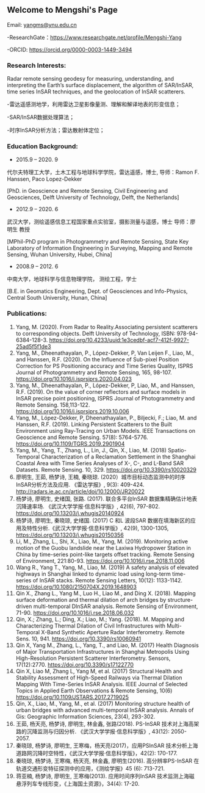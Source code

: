 ## Welcome to Mengshi's Page


Email: yangms@ynu.edu.cn




-ResearchGate：https://www.researchgate.net/profile/Mengshi-Yang

-ORCID:  https://orcid.org/0000-0003-1449-3494 



### Research Interests:

Radar remote sensing geodesy for measuring, understanding, and interpreting the Earth’s surface displacement, the algorithm of SAR/InSAR, time series InSAR techniques, and the geolocation of InSAR scatterers.

-雷达遥感测地学，利用雷达卫星影像量测、理解和解译地表的形变信息；

-SAR/InSAR数据处理算法；

-时序InSAR分析方法；雷达散射体定位；



### Education Background:

- 2015.9 – 2020. 9  

代尔夫特理工大学，土木工程与地球科学学院，雷达遥感，博士,
  导师：Ramon F. Hanssen, Paco Lopez-Dekker

[PhD. in Geoscience and Remote Sensing, Civil Engineering and Geosciences, 
Delft University of Technology, Delft, the Netherlands]

- 2012.9 – 2020. 6  
 
 武汉大学，测绘遥感信息工程国家重点实验室，摄影测量与遥感，博士
  导师：廖明生 教授

[MPhil-PhD program in Photogrammetry and Remote Sensing, State Key Laboratory of Information Engineering in Surveying, Mapping and Remote Sensing, Wuhan University, Hubei, China]

-	2008.9 – 2012. 6 

中南大学，地球科学与信息物理学院， 测绘工程，学士

[B.E. in Geomatics Engineering, Dept. of Geosciences and Info-Physics, 
Central South University, Hunan, China]  

### Publications:

1.	Yang, M. (2020). From Radar to Reality.Associating persistent scatterers to corresponding objects. Delft University of Technology, ISBN: 978-94-6384-128-3. 
https://doi.org/10.4233/uuid:1e3cedbf-acf7-412f-9927-25ad5f5f1de3
2.	Yang, M., Dheenathayalan, P., López-Dekker, P, Van Leijen F., Liao, M., and Hanssen, R.F. (2020). On the Influence of Sub-pixel Position Correction for PS Positioning accuracy and Time Series Quality, ISPRS Journal of Photogrammetry and Remote Sensing, 165, 98-107. 
 https://doi.org/10.1016/j.isprsjprs.2020.04.023 
3.	Yang, M., Dheenathayalan, P., López-Dekker, P, Liao, M., and Hanssen, R.F. (2019).  On the value of corner reflectors and surface models in InSAR precise point positioning, ISPRS Journal of Photogrammetry and Remote Sensing. 158,113-122. 
https://doi.org/10.1016/j.isprsjprs.2019.10.006
4.	Yang, M., López-Dekker, P, Dheenathayalan, P., Biljecki, F.; Liao, M. and Hanssen, R.F. (2019). Linking Persistent Scatterers to the Built Environment using Ray-Tracing on Urban Models. IEEE Transactions on Geoscience and Remote Sensing. 57(8): 5764-5776. 
 https://doi.org/10.1109/TGRS.2019.2901904 
5.	Yang, M., Yang, T., Zhang, L., Lin, J., Qin, X., Liao, M. (2018) Spatio-Temporal Characterization of a Reclamation Settlement in the Shanghai Coastal Area with Time Series Analyses of X-, C-, and L-Band SAR Datasets. Remote Sensing. 10, 329. 
https://doi.org/10.3390/rs10020329 
6.	廖明生, 王茹, 杨梦诗,  王楠,  秦晓琼. (2020）城市目标动态监测中的时序InSAR分析方法及应用. 《雷达学报》, 9(3): 409-424.
http://radars.ie.ac.cn/article/doi/10.12000/JR20022 
7.	杨梦诗, 廖明生, 史绪国, 张路. (2017). 联合多平台InSAR 数据集精确估计地表沉降速率场. 《武汉大学学报·信息科学版》, 42(6), 797-802. 
 https://doi.org/10.13203/j.whugis20140924 
8.	杨梦诗, 廖明生, 秦晓琼, 史绪国. (2017) C 和L 波段SAR 数据在填海新区的应用及特性分析.《武汉大学学报·信息科学版》, 42(9), 1300-1305, 
https://doi.org/10.13203/j.whugis20150356     
9.	Li, M., Zhang, L., Shi, X., Liao, M., Yang, M. (2019). Monitoring active motion of the Guobu landslide near the Laxiwa Hydropower Station in China by time-series point-like targets offset tracking. Remote Sensing of Environment, 221:80-93. 
https://doi.org/10.1016/j.rse.2018.11.006 
10.	Wang R., Yang T., Yang, M., Liao, M. (2019) A safety analysis of elevated highways in Shanghai linked to dynamic load using long-term time-series of InSAR stacks. Remote Sensing Letters, 10(12): 1133-1142. 
https://doi.org/10.1080/2150704X.2019.1648903 
11.	Qin X., Zhang L., Yang M., Luo H., Liao M., and Ding X. (2018). Mapping surface deformation and thermal dilation of arch bridges by structure-driven multi-temporal DInSAR analysis. Remote Sensing of Environment, 71-90. 
https://doi.org/10.1016/j.rse.2018.06.032
12.	Qin, X.; Zhang, L.; Ding, X.; Liao, M.; Yang. (2018). M. Mapping and Characterizing Thermal Dilation of Civil Infrastructures with Multi-Temporal X-Band Synthetic Aperture Radar Interferometry. Remote Sens.  10, 941.
https://doi.org/10.3390/rs10060941 
13.	Qin X, Yang M., Zhang, L., Yang, T., and Liao, M. (2017) Health Diagnosis of Major Transportation Infrastructures in Shanghai Metropolis Using High-Resolution Persistent Scatterer Interferometry. Sensors, 17(12):2770. 
https://doi.org/10.3390/s17122770   
14.	Qin X, Liao M, Zhang L, Yang M, et al. (2017) Structural Health and Stability Assessment of High-Speed Railways via Thermal Dilation Mapping With Time-Series InSAR Analysis. IEEE Journal of Selected Topics in Applied Earth Observations & Remote Sensing, 10(6)
 https://doi.org/10.1109/JSTARS.2017.2719025 
15.	Qin, X., Liao, M., Yang, M., et al. (2017) Monitoring structure health of urban bridges with advanced multi-temporal InSAR analysis. Annals of Gis: Geographic Information Sciences, 23(4), 293-302.
16.	王茹, 杨天亮, 杨梦诗, 廖明⽣, 林⾦鑫, 张路(2018). PS-InSAR 技术对上海⾼架路的沉降监测与归因分析. 《武汉⼤学学报·信息科学版》, 43(12): 2050-2057. 
17.	秦晓琼, 杨梦诗, 廖明⽣, 王寒梅，杨天亮(2017)，应⽤PSInSAR 技术分析上海道路⽹沉降时空特性，《武汉⼤学学报·信息科学版》，42(2): 170-177. 
18.	秦晓琼, 杨梦诗, 王寒梅, 杨天亮, 林⾦鑫, 廖明⽣(2016). ⾼分辨率PS-InSAR 在轨道交通形变特征探测中的应⽤，《测绘学报》45 (6): 713-721. 
19.	蒋亚楠, 杨梦诗, 廖明⽣, 王寒梅(2013). 应⽤时间序列InSAR 技术监测上海磁悬浮列车专线形变，《上海国⼟资源》，34(4): 17-20. 



